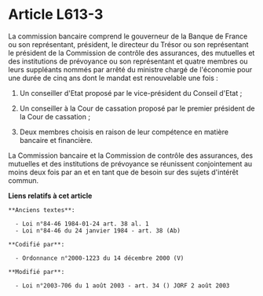 # Article L613-3

La commission bancaire comprend le gouverneur de la Banque de France ou son représentant, président, le directeur du Trésor
ou son représentant le président de la Commission de contrôle des assurances, des mutuelles et des institutions de prévoyance
ou son représentant et quatre membres ou leurs suppléants nommés par arrêté du ministre chargé de l'économie pour une durée
de cinq ans dont le mandat est renouvelable une fois :

1. Un conseiller d'Etat proposé par le vice-président du Conseil d'Etat ;

2. Un conseiller à la Cour de cassation proposé par le premier président de la Cour de cassation ;

3. Deux membres choisis en raison de leur compétence en matière bancaire et financière.

La Commission bancaire et la Commission de contrôle des assurances, des mutuelles et des institutions de prévoyance se
réunissent conjointement au moins deux fois par an et en tant que de besoin sur des sujets d'intérêt commun.

**Liens relatifs à cet article**

	**Anciens textes**:

	  - Loi n°84-46 1984-01-24 art. 38 al. 1
	  - Loi n°84-46 du 24 janvier 1984 - art. 38 (Ab)

	**Codifié par**:

	  - Ordonnance n°2000-1223 du 14 décembre 2000 (V)

	**Modifié par**:

	  - Loi n°2003-706 du 1 août 2003 - art. 34 () JORF 2 août 2003

